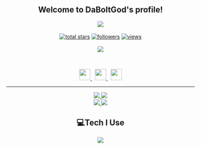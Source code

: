 <h2 align="center">
    Welcome to <strong>DaBoltGod's </strong>profile!
</h2>
<p align="center">
  <a href="https://github.com/daboltgod/"><img src="https://readme-typing-svg.herokuapp.com/?lines=Full-stack%20web%20and%20app%20developer;Experienced%20Discord%20Bot%20Dev;A%20Lot%20of%20coding%20experience;Always%20learning%20new%20things&font=Fira%20Code&center=true&width=440&height=45&color=7856d5&vCenter=true&size=22"></a>
<br>
<br>

  <a href="https://github.com/daboltgod?tab=repositories&sort=stargazers">
    <img alt="total stars" title="Total stars on GitHub" src="https://custom-icon-badges.herokuapp.com/badge/dynamic/json?logo=star&color=55960c&labelColor=488207&label=Stars&style=for-the-badge&query=%24.stars&url=https://api.github-star-counter.workers.dev/user/daboltgod"/></a>
    
  <a href="https://github.com/daboltgod?tab=followers">
    <img alt="followers" title="Follow me on Github" src="https://custom-icon-badges.herokuapp.com/github/followers/daboltgod?color=236ad3&labelColor=1155ba&style=for-the-badge&logo=person-add&label=Follow&logoColor=white"/></a>
    
  <a href="https://github.com/daboltgod/Simple-View-Counter">
    <img alt="views" title="GitHub profile views" src="https://komarev.com/ghpvc/?username=daboltgod&color=blueviolet&style=for-the-badge"/></a>
    
<br>
<br>
    
<a href="https://discord.com/users/1208683964668190720">
        <img src="https://lanyard.cnrad.dev/api/1208683964668190720?theme=dark&bg=0d1117&animated=true&hideDiscrim=true&borderRadius=30px&idleMessage=Probably%20doing%20something%20else..."/>
    </a>
</p>
&nbsp;
<p align="center">
    <a href="https://github.com/daboltgod/">
        <img src="https://raw.githubusercontent.com/daboltgod/Frazix12/main/assets/icons/other/github.svg" width="30px" />
    </a>
    &nbsp;
    <a href="https://discord.com/users/847030527822266378">
        <img src="https://raw.githubusercontent.com/daboltgod/daboltgod/main/assets/icons/other/discord.svg" width="30px" />
    </a>
    &nbsp;
    <a href="https://www.youtube.com/c/YouTube">
        <img src="https://raw.githubusercontent.com/daboltgod/daboltgod/main/assets/icons/other/youtube.svg" width="30px" />
    </a>

</p>
<hr/>
<p align="center">
    <a href="https://github.com/daboltgod/">
        <img src="https://github-readme-streak-stats.herokuapp.com?user=daboltgod&&theme=buefy-dark&background=0d1117" />
  </a>
  <a href="https://github.com/daboltgod/">
        <img src="https://github-readme-stats.vercel.app/api?username=daboltgod&show_icons=true&bg_color=0d1117&title_color=7856d5&text_color=fe3960" />
  </a>
<br>
<a href="https://github.com/daboltgod/">
        <img src="https://github-readme-stats.vercel.app/api/top-langs/?username=daboltgod&theme=github_dark&langs_count=8&layout=compact&bg_color=0d1117&title_color=7856d5&text_color=fe3960" />
  </a>
  <a href="https://github.com/daboltgod/">
        <img src="https://github-profile-trophy.vercel.app/?username=Frazix12&no-bg=true&no-frame=false&no-bg=false&margin-w=4&row=2&column=3" />
  </a>
</p>

<h2 align="center">
    💻Tech I Use
</h2>

<p align="center">
  <a href="https://frazix.tk">
    <img src="https://skillicons.dev/icons?i=aws,cloudflare,gcp,svg,vscode,js,html,css,bootstrap,cs,cpp,discord,bots,express,github,java,kotlin,linux,md,mongodb,mysql,nginx,nodejs,php,py,sqlite,ts&perline=8" />
  </a>
</p>

<!-- Variables -->
[mainClolor]: fe3960

